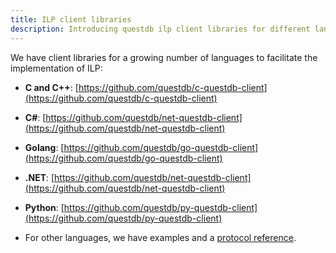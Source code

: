 ```yaml
---
title: ILP client libraries
description: Introducing questdb ilp client libraries for different languages
---
```


We have client libraries for a growing number of languages to facilitate the implementation of ILP:

- **C and C++**:
  [https://github.com/questdb/c-questdb-client](https://github.com/questdb/c-questdb-client)

- **C#**:
  [https://github.com/questdb/net-questdb-client](https://github.com/questdb/net-questdb-client)

- **Golang**:
  [https://github.com/questdb/go-questdb-client](https://github.com/questdb/go-questdb-client)

- **.NET**:
  [https://github.com/questdb/net-questdb-client](https://github.com/questdb/net-questdb-client)

- **Python**:
  [https://github.com/questdb/py-questdb-client](https://github.com/questdb/py-questdb-client)
<!--TBD nodejs client -->

- For other languages, we have examples and a [protocol reference](/docs/reference/api/ilp/overview).


<!--
TBD dependant on https://github.com/questdb/questdb/pull/2184 and relevant text
- **Java**:
  [https://search.maven.org/artifact/org.questdb/questdb](https://search.maven.org/artifact/org.questdb/questdb)
-->